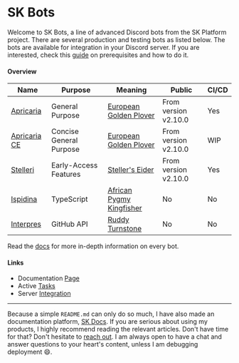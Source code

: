 # SK Bots

Welcome to SK Bots, a line of advanced Discord bots from the SK Platform project. There are several production and testing bots as listed below. The bots are available for integration in your Discord server. If you are interested, check this [guide](https://platform.stefankruik.com/documentation/read/Guide/Technical/Integrating_Bots) on prerequisites and how to do it.

#### Overview

| Name | Purpose | Meaning | Public | CI/CD |
| - | - | - | - |-|
| [Apricaria](https://platform.stefankruik.com/documentation/read/Doc/Products/Bots#Apricaria) | General Purpose | [European Golden Plover](https://en.wikipedia.org/wiki/European_golden_plover) | From version v2.10.0 | Yes |
| [Apricaria CE](https://platform.stefankruik.com/documentation/read/Doc/Products/Bots#Apricaria_CE) | Concise General Purpose | [European Golden Plover](https://en.wikipedia.org/wiki/European_golden_plover) | From version v2.10.0 | WIP |
| [Stelleri](https://platform.stefankruik.com/documentation/read/Doc/Products/Bots#Stelleri) | Early-Access Features | [Steller's Eider](https://en.wikipedia.org/wiki/Steller%27s_eider) | From version v2.10.0 | Yes |
| [Ispidina](https://platform.stefankruik.com/documentation/read/Doc/Products/Bots#Ispidina) | TypeScript | [African Pygmy Kingfisher](https://en.wikipedia.org/wiki/Ispidina) | No | No |
| [Interpres](https://platform.stefankruik.com/documentation/read/Doc/Products/Bots#Interpres) | GitHub API | [Ruddy Turnstone](https://en.wikipedia.org/wiki/Ruddy_turnstone) | No | No |

Read the [docs](https://platform.stefankruik.com/documentation/read/Doc/Products/Bots) for more in-depth information on every bot.

#### Links

- Documentation [Page](https://platform.stefankruik.com/documentation/read/Doc/Products/Bots)
- Active [Tasks](https://github.com/orgs/SVKruik-Organization/projects/1)
- Server [Integration](https://platform.stefankruik.com/documentation/read/Guide/Technical/Integrating_Bots)

---

Because a simple `README.md` can only do so much, I have also made an documentation platform, [SK Docs](https://platform.stefankruik.com/documentation). If you are serious about using my products, I highly recommend reading the relevant articles. Don't have time for that? Don't hesitate to [reach out](https://skpvt.io/r/support). I am always open to have a chat and answer questions to your heart's content, unless I am debugging deployment 😄.
